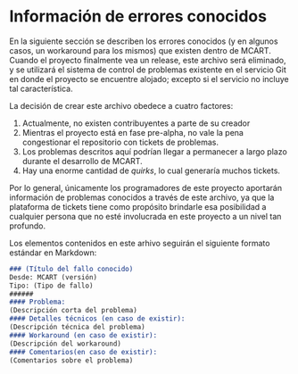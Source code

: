 # Información de errores conocidos
En la siguiente sección se describen los errores conocidos (y en algunos casos,
un workaround para los mismos) que existen dentro de MCART. Cuando el proyecto
finalmente vea un release, este archivo será eliminado, y se utilizará el
sistema de control de problemas existente en el servicio Git en donde el
proyecto se encuentre alojado; excepto si el servicio no incluye tal
característica.

La decisión de crear este archivo obedece a cuatro factores:
1) Actualmente, no existen contribuyentes a parte de su creador
2) Mientras el proyecto está en fase pre-alpha, no vale la pena congestionar el
   repositorio con tickets de problemas.
3) Los problemas descritos aquí podrían llegar a permanecer a largo plazo
   durante el desarrollo de MCART.
4) Hay una enorme cantidad de *quirks*, lo cual generaría muchos tickets.

Por lo general, únicamente los programadores de este proyecto aportarán
información de problemas conocidos a través de este archivo, ya que la
plataforma de tickets tiene como propósito brindarle esa posibilidad a
cualquier persona que no esté involucrada en este proyecto a un nivel tan
profundo.

Los elementos contenidos en este arhivo seguirán el siguiente formato estándar
en Markdown:

``` md
### (Título del fallo conocido)
Desde: MCART (versión)
Tipo: (Tipo de fallo)
######
#### Problema:
(Descripción corta del problema)
#### Detalles técnicos (en caso de existir):
(Descripción técnica del problema)
#### Workaround (en caso de existir):
(Descripción del workaround)
#### Comentarios(en caso de existir):
(Comentarios sobre el problema)
```
